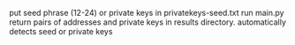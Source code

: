put seed phrase (12-24) or private keys in privatekeys-seed.txt run main.py return pairs of addresses and private keys in results directory. automatically detects seed or private keys
